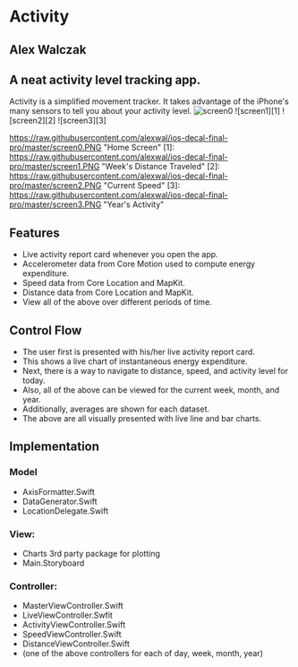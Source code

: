 # Activity
## Alex Walczak

## A neat activity level tracking app.

Activity is a simplified movement tracker. It takes advantage of the iPhone's many sensors to tell you about your activity level.
![screen0][0] ![screen1][1]
![screen2][2] ![screen3][3]

[0]: <img src="https://raw.githubusercontent.com/alexwal/ios-decal-final-pro/master/screen0.PNG" alt="Drawing" style="width: 200px;"/>
https://raw.githubusercontent.com/alexwal/ios-decal-final-pro/master/screen0.PNG "Home Screen"
[1]: https://raw.githubusercontent.com/alexwal/ios-decal-final-pro/master/screen1.PNG "Week's Distance Traveled"
[2]: https://raw.githubusercontent.com/alexwal/ios-decal-final-pro/master/screen2.PNG "Current Speed"
[3]: https://raw.githubusercontent.com/alexwal/ios-decal-final-pro/master/screen3.PNG "Year's Activity"



## Features
* Live activity report card whenever you open the app.
* Accelerometer data from Core Motion used to compute energy expenditure.
* Speed data from Core Location and MapKit.
* Distance data from Core Location and MapKit.
* View all of the above over different periods of time.

## Control Flow
* The user first is presented with his/her live activity report card.
* This shows a live chart of instantaneous energy expenditure.
* Next, there is a way to navigate to distance, speed, and activity level for today.
* Also, all of the above can be viewed for the current week, month, and year.
* Additionally, averages are shown for each dataset.
* The above are all visually presented with live line and bar charts.

## Implementation

### Model
* AxisFormatter.Swift
* DataGenerator.Swift
* LocationDelegate.Swift

### View:
* Charts 3rd party package for plotting
* Main.Storyboard

### Controller:
* MasterViewController.Swift
* LiveViewController.Swfit
* ActivityViewController.Swift
* SpeedViewController.Swift
* DistanceViewController.Swift
* (one of the above controllers for each of day, week, month, year)
